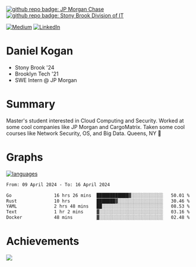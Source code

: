 [![github repo badge: JP Morgan Chase](https://img.shields.io/badge/JP_Morgan_Chase--181717?color=blue)](https://careers.jpmorgan.com/in/en/students/programs/software-engineer-summer?search=&tags=location__Americas__UnitedStatesofAmerica)
[![github repo badge: Stony Brook Division of IT](https://img.shields.io/badge/Stony%20Brook%20Division%20of%20IT--181717?color=red)](https://it.stonybrook.edu/)

[![Medium](https://img.shields.io/badge/Medium-12100E?logo=medium&logoColor=white)](https://medium.com/@danielkoganx) [![LinkedIn](https://img.shields.io/badge/LinkedIn-%230077B5.svg?logo=linkedin&logoColor=white)](https://linkedin.com/in/danielkogan123)
# Daniel Kogan

- Stony Brook '24
- Brooklyn Tech '21
- SWE Intern @ JP Morgan

# Summary

Master's student interested in Cloud Computing and Security. Worked at some cool companies like JP Morgan and CargoMatrix. Taken some cool courses like Network Security, OS, and Big Data. Queens, NY 📍


# Graphs

<div style="width: 100%">

[![languages](https://github-readme-stats.vercel.app/api/top-langs/?username=daminals&langs_count=8&hide=html&layout=compact)](https://github-readme-stats.vercel.app/api/top-langs/?username=daminals&langs_count=8&hide=html&layout=compact)
</div>

<!--START_SECTION:waka-->

```txt
From: 09 April 2024 - To: 16 April 2024

Go                16 hrs 26 mins  ████████████▓░░░░░░░░░░░░   50.01 %
Rust              10 hrs          ███████▓░░░░░░░░░░░░░░░░░   30.46 %
YAML              2 hrs 48 mins   ██░░░░░░░░░░░░░░░░░░░░░░░   08.53 %
Text              1 hr 2 mins     ▓░░░░░░░░░░░░░░░░░░░░░░░░   03.16 %
Docker            48 mins         ▓░░░░░░░░░░░░░░░░░░░░░░░░   02.48 %
```

<!--END_SECTION:waka-->

# Achievements 

![](https://github-profile-trophy.vercel.app/?username=daminals&theme=onestar&no-frame=true&no-bg=false&margin-w=4)
